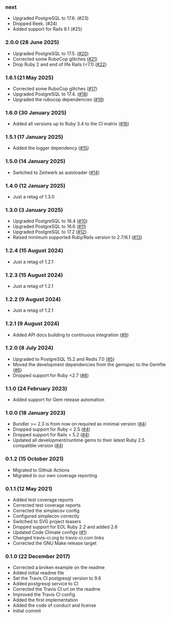 ### next

* Upgraded PostgreSQL to 17.6. (#23)
* Dropped Reek. (#24)
* Added support for Rails 8.1 (#25)

### 2.0.0 (28 June 2025)

* Upgraded PostgreSQL to 17.5. ([#20](https://github.com/hausgold/alarmable/pull/20))
* Corrected some RuboCop glitches ([#21](https://github.com/hausgold/alarmable/pull/21))
* Drop Ruby 2 and end of life Rails (<7.1) ([#22](https://github.com/hausgold/alarmable/pull/22))

### 1.6.1 (21 May 2025)

* Corrected some RuboCop glitches ([#17](https://github.com/hausgold/alarmable/pull/17))
* Upgraded PostgreSQL to 17.4. ([#18](https://github.com/hausgold/alarmable/pull/18))
* Upgraded the rubocop dependencies ([#19](https://github.com/hausgold/alarmable/pull/19))

### 1.6.0 (30 January 2025)

* Added all versions up to Ruby 3.4 to the CI matrix ([#16](https://github.com/hausgold/alarmable/pull/16))

### 1.5.1 (17 January 2025)

* Added the logger dependency ([#15](https://github.com/hausgold/alarmable/pull/15))

### 1.5.0 (14 January 2025)

* Switched to Zeitwerk as autoloader ([#14](https://github.com/hausgold/alarmable/pull/14))

### 1.4.0 (12 January 2025)

* Just a retag of 1.3.0

### 1.3.0 (3 January 2025)

* Upgraded PostgreSQL to 16.4 ([#10](https://github.com/hausgold/alarmable/pull/10))
* Upgraded PostgreSQL to 16.6 ([#11](https://github.com/hausgold/alarmable/pull/11))
* Upgraded PostgreSQL to 17.2 ([#12](https://github.com/hausgold/alarmable/pull/12))
* Raised minimum supported Ruby/Rails version to 2.7/6.1 ([#13](https://github.com/hausgold/alarmable/pull/13))

### 1.2.4 (15 August 2024)

* Just a retag of 1.2.1

### 1.2.3 (15 August 2024)

* Just a retag of 1.2.1

### 1.2.2 (9 August 2024)

* Just a retag of 1.2.1

### 1.2.1 (9 August 2024)

* Added API docs building to continuous integration ([#9](https://github.com/hausgold/alarmable/pull/9))

### 1.2.0 (8 July 2024)

* Upgraded to PostgreSQL 15.2 and Redis 7.0 ([#5](https://github.com/hausgold/alarmable/pull/5))
* Moved the development dependencies from the gemspec to the Gemfile ([#6](https://github.com/hausgold/alarmable/pull/6))
* Dropped support for Ruby <2.7 ([#8](https://github.com/hausgold/alarmable/pull/8))

### 1.1.0 (24 February 2023)

* Added support for Gem release automation

### 1.0.0 (18 January 2023)

* Bundler >= 2.3 is from now on required as minimal version ([#4](https://github.com/hausgold/alarmable/pull/4))
* Dropped support for Ruby < 2.5 ([#4](https://github.com/hausgold/alarmable/pull/4))
* Dropped support for Rails < 5.2 ([#4](https://github.com/hausgold/alarmable/pull/4))
* Updated all development/runtime gems to their latest
  Ruby 2.5 compatible version ([#4](https://github.com/hausgold/alarmable/pull/4))

### 0.1.2 (15 October 2021)

* Migrated to Github Actions
* Migrated to our own coverage reporting

### 0.1.1 (12 May 2021)

* Added test coverage reports
* Corrected test coverage reports
* Corrected the simplecov config
* Configured simplecov correctly
* Switched to SVG project teasers
* Dropped support for EOL Ruby 2.2 and added 2.6
* Updated Code Climate configs ([#1](https://github.com/hausgold/alarmable/pull/1))
* Changed travis-ci.org to travis-ci.com links
* Corrected the GNU Make release target

### 0.1.0 (22 December 2017)

* Corrected a broken example on the readme
* Added initial readme file
* Set the Travis CI postgresql version to 9.6
* Added postgresql service to CI
* Corrected the Travis CI url on the readme
* Improved the Travis CI config
* Added the first implementation
* Added the code of conduct and license
* Initial commit

